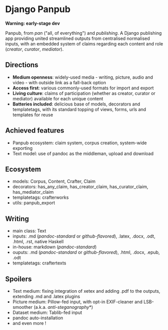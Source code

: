 # Django Panpub

**Warning: early-stage dev**

Panpub, from *pan* ("all, of everything") and *publishing*. A Django publishing app providing united streamlined outputs from centralised normalised inputs, with an embedded system of claims regarding each content and role (*creator*, *curator*, *mediator*).


## Directions

* **Medium openness**: widely-used media - writing, picture, audio and video - with outside link as a fall-back option
* **Access first**: various commonly-used formats for import and export
* **Living culture**: claims of participation (whether as creator, curator or mediator) available for each unique content
* **Batteries included**: delicious base of models, decorators and templatetags, with its standard topping of views, forms, urls and templates for reuse


## Achieved features
* Panpub ecosystem: claim system, corpus creation, system-wide exporting
* Text model: use of pandoc as the middleman, upload and download


## Ecosystem

* models: Corpus, Content, Crafter, Claim
* decorators: has_any_claim, has_creator_claim, has_curator_claim, has_mediator_claim
* templatetags: crafterworks
* utils: panpub_export


## Writing

* main class: Text
* inputs: .md (*pandoc-standard* or *github-flavored*), .latex, .docx, .odt, .html, .rst, native Haskell
* in-house: markdown (*pandoc-standard*)
* ouputs: .md (*pandoc-standard* or *github-flavored*), .html, .docx, .epub, .odt
* templatetags: craftertexts


## Spoilers

* Text medium: fixing integration of xetex and adding .pdf to the outputs, extending .md and .latex plugins
* Picture medium: Pillow-fed input, with opt-in EXIF-cleaner and LSB-smoother (a.k.a. *anti-steganography**)
* Dataset medium: Tablib-fed input
* pandoc auto-installation
* and even more !

